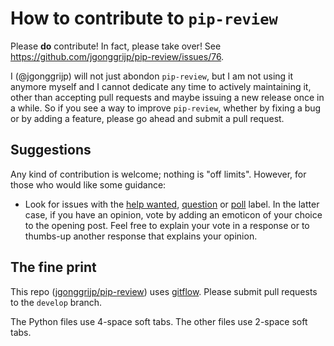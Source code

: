 # How to contribute to `pip-review`

Please **do** contribute! In fact, please take over! See https://github.com/jgonggrijp/pip-review/issues/76.

I (@jgonggrijp) will not just abondon `pip-review`, but I am not using it anymore myself and I cannot dedicate any time to actively maintaining it, other than accepting pull requests and maybe issuing a new release once in a while. So if you see a way to improve `pip-review`, whether by fixing a bug or by adding a feature, please go ahead and submit a pull request.


## Suggestions

Any kind of contribution is welcome; nothing is "off limits". However, for those who would like some guidance:

  - Look for issues with the [help wanted](https://github.com/jgonggrijp/pip-review/labels/help%20wanted), [question](https://github.com/jgonggrijp/pip-review/labels/question) or [poll](https://github.com/jgonggrijp/pip-review/labels/poll) label. In the latter case, if you have an opinion, vote by adding an emoticon of your choice to the opening post. Feel free to explain your vote in a response or to thumbs-up another response that explains your opinion.


## The fine print

This repo ([jgonggrijp/pip-review](https://github.com/jgonggrijp/pip-review)) uses [gitflow](https://github.com/nvie/gitflow). Please submit pull requests to the `develop` branch.

The Python files use 4-space soft tabs. The other files use 2-space soft tabs.
